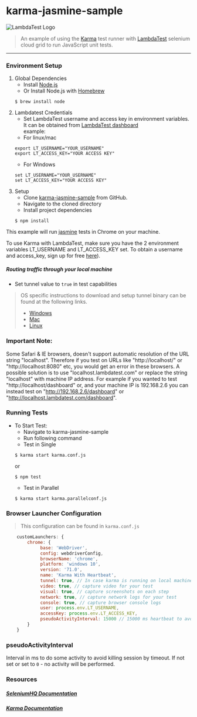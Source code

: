 
# karma-jasmine-sample
![LambdaTest Logo](https://www.lambdatest.com/static/images/logo.svg)

> An example of using the [Karma](http://karma-runner.github.io/) test runner with [LambdaTest](https://LambdaTest.com) selenium cloud grid to run JavaScript unit tests.
---

### Environment Setup

1. Global Dependencies
    * Install [Node.js](https://nodejs.org/en/)
    * Or Install Node.js with [Homebrew](http://brew.sh/)
    ```
    $ brew install node
    ```
2. Lambdatest Credentials
    * Set LambdaTest username and access key in environment variables. It can be obtained from [LambdaTest dashboard](https://automation.lambdatest.com/)    
    example:
    - For linux/mac
    ```
    export LT_USERNAME="YOUR_USERNAME"
    export LT_ACCESS_KEY="YOUR ACCESS KEY"
    
    ```
    - For Windows
    ```
    set LT_USERNAME="YOUR_USERNAME"
    set LT_ACCESS_KEY="YOUR ACCESS KEY"
    
    ```
3. Setup
    * Clone [karma-jasmine-sample](https://github.com/LambdaTest/karma-jasmine-sample.git) from GitHub.
    * Navigate to the cloned directory
    * Install project dependencies
    ```
    $ npm install
    ```

This example will run [jasmine](http://jasmine.github.io/2.0/introduction.html) tests in Chrome on your machine.

To use Karma with LambdaTest, make sure you have the 2 environment variables LT_USERNAME and LT_ACCESS_KEY set. To obtain a username and access_key, sign up for free [here](https://lambdatest.com)).

#####  Routing traffic through your local machine
- Set tunnel value to `true` in test capabilities
> OS specific instructions to download and setup tunnel binary can be found at the following links.
>    - [Windows](https://www.lambdatest.com/support/docs/display/TD/Local+Testing+For+Windows)
>    - [Mac](https://www.lambdatest.com/support/docs/display/TD/Local+Testing+For+MacOS)
>    - [Linux](https://www.lambdatest.com/support/docs/display/TD/Local+Testing+For+Linux)

### Important Note:
Some Safari & IE browsers, doesn't support automatic resolution of the URL string "localhost". Therefore if you test on URLs like "http://localhost/" or "http://localhost:8080" etc, you would get an error in these browsers. A possible solution is to use "localhost.lambdatest.com" or replace the string "localhost" with machine IP address. For example if you wanted to test "http://localhost/dashboard" or, and your machine IP is 192.168.2.6 you can instead test on "http://192.168.2.6/dashboard" or "http://localhost.lambdatest.com/dashboard".

### Running Tests

* To Start Test:
    - Navigate to karma-jasmine-sample
    - Run following command
   * Test in Single
    ```
    $ karma start karma.conf.js
    ```
    or 
     ```
    $ npm test
    ```
    * Test in Parallel
     ```
    $ karma start karma.parallelconf.js
    ```

### Browser Launcher Configuration
> This configuration can be found in `karma.conf.js`

```javascript
    customLaunchers: {
        chrome: {
             base: 'WebDriver',
             config: webdriverConfig,
             browserName: 'chrome',
             platform: 'windows 10',
             version: '71.0',
             name: 'Karma With Heartbeat',
             tunnel: true, // In case karma is running on local machine
             video: true, // capture video for your test
             visual: true, // capture screenshots on each step
             network: true, // capture network logs for your test
             console: true, // capture browser console logs
             user: process.env.LT_USERNAME,
             accessKey: process.env.LT_ACCESS_KEY,
             pseudoActivityInterval: 15000 // 15000 ms heartbeat to avoid timeouts
        }
    }
```
### pseudoActivityInterval
Interval in ms to do some activity to avoid killing session by timeout.
If not set or set to `0` - no activity will be performed.

### Resources

##### [SeleniumHQ Documentation](http://www.seleniumhq.org/docs/)
##### [Karma Documentation](http://karma-runner.github.io/3.0/intro/how-it-works.html)
